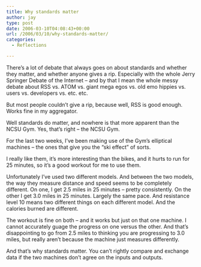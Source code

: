 ```yaml
---
title: Why standards matter
author: jay
type: post
date: 2006-03-10T04:08:43+00:00
url: /2006/03/10/why-standards-matter/
categories:
  - Reflections

---
```

There’s a lot of debate that always goes on about standards and whether they matter, and whether anyone gives a rip. Especially with the whole Jerry Springer Debate of the Internet &#8211; and by that I mean the whole messy debate about RSS vs. ATOM vs. giant mega egos vs. old emo hippies vs. users vs. developers vs. etc. etc.

But most people couldn’t give a rip, because well, RSS is good enough. Works fine in my aggregator.

Well standards do matter, and nowhere is that more apparent than the NCSU Gym. Yes, that’s right – the NCSU Gym.

For the last two weeks, I’ve been making use of the Gym’s elliptical machines &#8211; the ones that give you the “ski effect” of sorts.

I really like them, it’s more interesting than the bikes, and it hurts to run for 25 minutes, so it’s a good workout for me to use them.

Unfortunately I’ve used two different models. And between the two models, the way they measure distance and speed seems to be completely different. On one, I get 2.5 miles in 25 minutes &#8211; pretty consistently. On the other I get 3.0 miles in 25 minutes. Largely the same pace. And resistance level 10 means two different things on each different model. And the calories burned are different.

The workout is fine on both &#8211; and it works but just on that one machine. I cannot accurately guage the progress on one versus the other. And that’s disappointing to go from 2.5 miles to thinking you are progressing to 3.0 miles, but really aren’t because the machine just measures differently.

And that’s why standards matter. You can’t rightly compare and exchange data if the two machines don’t agree on the inputs and outputs.